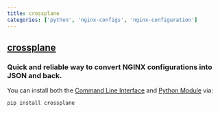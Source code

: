 ```yaml
---
title: crossplane
categories: ['python', 'nginx-configs', 'nginx-configuration']
---
```

## [crossplane](https://github.com/nginxinc/crossplane)

### Quick and reliable way to convert NGINX configurations into JSON and back.


You can install both the [Command Line
Interface](#command-line-interface) and [Python Module](#python-module)
via:

    pip install crossplane
